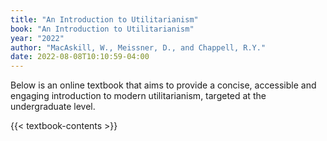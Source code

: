 ```yaml
---
title: "An Introduction to Utilitarianism"
book: "An Introduction to Utilitarianism"
year: "2022"
author: "MacAskill, W., Meissner, D., and Chappell, R.Y."
date: 2022-08-08T10:10:59-04:00
---
```


Below is an online textbook that aims to provide a concise, accessible and engaging introduction to modern utilitarianism, targeted at the undergraduate level.


<div class="textbook-hack">
<div class="homepage-body">
<div class="dark-background">

{{< textbook-contents >}}

</div>
</div>
</div>